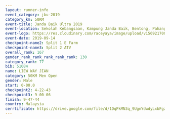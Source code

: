 ```yaml
---
layout: runner-info 
event_category: jbu-2019 
category_km: 50KM 
event-title: Janda Baik Ultra 2019 
event-location: Sekolah Kebangsaan, Kampung Janda Baik, Bentong, Pahang, Malaysia 
event-logo: https://res.cloudinary.com/raceyaya/image/upload/v1569217009/logo/janda-baik_vch1pc.jpg 
event-date: 2019-09-14 
checkpoint-name2: Split 1 E Farm 
checkpoint-name3: Split 2 ATV 
overall_rank: 167
gender_rank_rank_rank_rank_rank: 130
category_rank: 77
bib: 51084
name: LIEW WAY JIAN
category: 50KM Men Open
gender: Male
start: 0-00.0
checkpoint2: 4-22-43
checkpoint3: 9-00-06
finish: 9-47-44
country: Malaysia
cerrtificate: https://drive.google.com/file/d/1DqPkMN3q_9UgnYdwdyLxbFgzV9GLu6jA/view?usp=sharing
---
```

